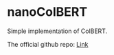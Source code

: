 # nanoColBERT
Simple implementation of ColBERT.

The official github repo: [Link](https://github.com/stanford-futuredata/ColBERT)